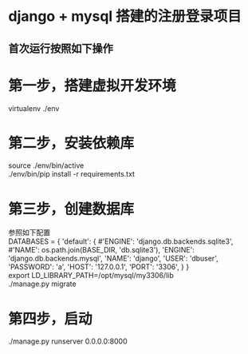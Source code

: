 django + mysql 搭建的注册登录项目
========
首次运行按照如下操作
--------
# 第一步，搭建虚拟开发环境<br>
virtualenv ./env<br>
# 第二步，安装依赖库<br>
source ./env/bin/active<br>
./env/bin/pip install -r requirements.txt<br>
# 第三步，创建数据库<br>
参照如下配置<br>
DATABASES = {
    'default': {
        #'ENGINE': 'django.db.backends.sqlite3',
        #'NAME': os.path.join(BASE_DIR, 'db.sqlite3'),
        'ENGINE': 'django.db.backends.mysql',
        'NAME': 'django',
        'USER': 'dbuser',
        'PASSWORD': 'a',
        'HOST': '127.0.0.1',
        'PORT': '3306',
    }
}<br>
export LD_LIBRARY_PATH=/opt/mysql/my3306/lib<br>
./manage.py migrate<br>
# 第四步，启动<br>
./manage.py runserver 0.0.0.0:8000<br>
